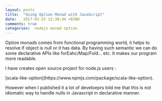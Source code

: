 ```yaml
---
layout: posts
title:  "Using Option Monad with JavaScript"
date:   2017-03-25 12:38:44 +0300
comments: true
categories:  nodejs monad option
---
```

<p> 
Option monads comes from functional programming world, it helps to resolve if object is null or it has data. 
By having such semantic we can do some declarative APIs like forEahc/Map/Fold... etc.
It makes our program more readable.
</p>
<p>
I have creates open source project for node.js users : 
</p>
[scala-like-option](https://www.npmjs.com/package/scala-like-option).
<p>
However when I published it a lot of develoeprs told me that this is not idiomatic way to handle nulls in Javascript in declarative manner.   
</p>
